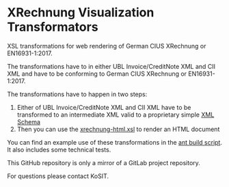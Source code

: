 # XRechnung Visualization Transformators

XSL transformations for web rendering of German CIUS XRechnung or EN16931-1:2017.

The transformations have to in either UBL Invoice/CreditNote XML and CII XML and have to be conforming to German CIUS XRechnung or EN16931-1:2017.

The transformations have to happen in two steps:

1. Either of UBL Invoice/CreditNote XML and CII XML have to be transformed to an intermediate XML valid to a proprietary simple [XML Schema](src/xsd/xrechnung-semantic-model.xsd)
2. Then you can use the [xrechnung-html.xsl](src/xsl/xrechnung-html.xsl) to render an HTML document

You can find an example use of these transformations in the [ant build script](build.xml). It also includes some technical tests.

This GitHub repository is only a mirror of a GitLab project repository.

For questions please contact KoSIT.

